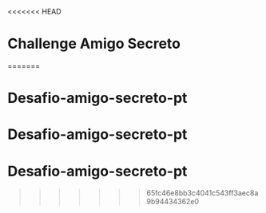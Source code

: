<<<<<<< HEAD
# Challenge Amigo Secreto
=======
# Desafio-amigo-secreto-pt
# Desafio-amigo-secreto-pt
# Desafio-amigo-secreto-pt
>>>>>>> 65fc46e8bb3c4041c543ff3aec8a9b94434362e0
